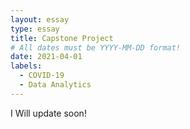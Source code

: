 ```yaml
---
layout: essay
type: essay
title: Capstone Project
# All dates must be YYYY-MM-DD format!
date: 2021-04-01
labels:
  - COVID-19
  - Data Analytics
---
```


I Will update soon!
